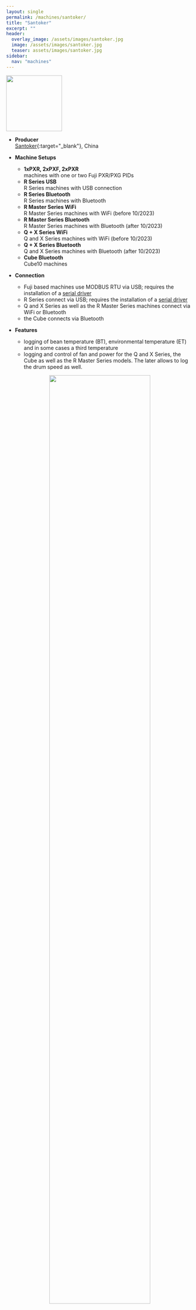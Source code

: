 ```yaml
---
layout: single
permalink: /machines/santoker/
title: "Santoker"
excerpt: ""
header:
  overlay_image: /assets/images/santoker.jpg
  image: /assets/images/santoker.jpg
  teaser: assets/images/santoker.jpg
sidebar:
  nav: "machines"
---
```

<img class="tab-image" src="{{ site.baseurl }}/assets/images/supporter-badge.png" width="150px">

* __Producer__  
  [Santoker](http://www.santoker.com/){:target="_blank"}, China

* __Machine Setups__ 
  - __1xPXR, 2xPXF, 2xPXR__  
  machines with one or two Fuji PXR/PXG PIDs
  - __R Series USB__  
  R Series machines with USB connection
  - __R Series Bluetooth__  
  R Series machines with Bluetooth
  - __R Master Series WiFi__  
  R Master Series machines with WiFi (before 10/2023)
  - __R Master Series Bluetooth__  
  R Master Series machines with Bluetooth (after 10/2023)
  - __Q + X Series WiFi__  
  Q and X Series machines with WiFi (before 10/2023)
  - __Q + X Series Bluetooth__  
  Q and X Series machines with Bluetooth (after 10/2023)
  - __Cube Bluetooth__  
  Cube10 machines

* __Connection__ 
  - Fuji based machines use MODBUS RTU via USB; requires the installation of a [serial driver](/modbus_serial/)
  - R Series connect via USB; requires the installation of a [serial driver](/modbus_serial/)
  - Q and X Series as well as the R Master Series machines connect via WiFi or Bluetooth
  - the Cube connects via Bluetooth
* __Features__ 
  - logging of bean temperature (BT), environmental temperature (ET) and in some cases a third temperature
  - logging and control of fan and power for the Q and X Series, the Cube as well as the R Master Series models. The later allows to log the drum speed as well.

<figure>
<center>
<a href="{{ site.baseurl }}/assets/images/buttons-santoker-cube.png">
<img src="{{ site.baseurl }}/assets/images/buttons-santoker-cube.png" style="width: 80%;"></a>
    <figcaption>custom event buttons</figcaption>
</center>
</figure>
  
<a name="EnergyRatings"></a>
## Energy Ratings


|Model|Source|Size (kg)|Burner (kW)|Motor (kW)|
|:-----|:-----:|:-----:|:-----:|:-----:|
|||
| Cube 10 | Elec | 0.1 | 1.3 | 0
